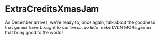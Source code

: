 # ExtraCreditsXmasJam
As December arrives, we're ready to, once again, talk about the goodness that games have brought to our lives... so let's make EVEN MORE games that bring good to the world!
